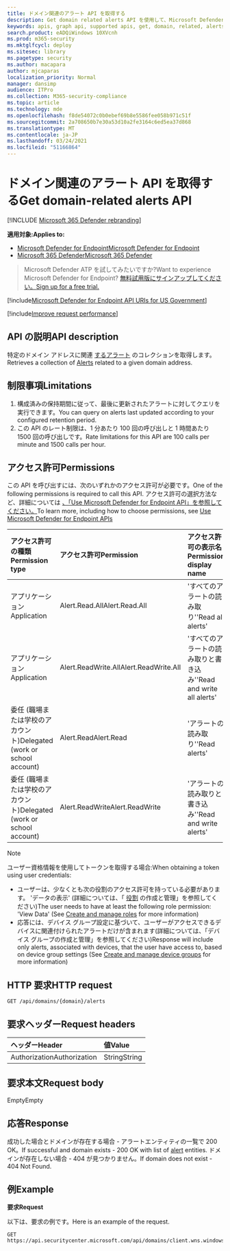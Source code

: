 ```yaml
---
title: ドメイン関連のアラート API を取得する
description: Get domain related alerts API を使用して、Microsoft Defender for Endpoint の特定のドメイン アドレスに関連するアラートを取得する方法について説明します。
keywords: apis, graph api, supported apis, get, domain, related, alerts
search.product: eADQiWindows 10XVcnh
ms.prod: m365-security
ms.mktglfcycl: deploy
ms.sitesec: library
ms.pagetype: security
ms.author: macapara
author: mjcaparas
localization_priority: Normal
manager: dansimp
audience: ITPro
ms.collection: M365-security-compliance
ms.topic: article
ms.technology: mde
ms.openlocfilehash: f8de54072c0b0ebef69b8e5586fee058b971c51f
ms.sourcegitcommit: 2a708650b7e30a53d10a2fe3164c6ed5ea37d868
ms.translationtype: MT
ms.contentlocale: ja-JP
ms.lasthandoff: 03/24/2021
ms.locfileid: "51166864"
---
```

# <a name="get-domain-related-alerts-api"></a><span data-ttu-id="09a47-104">ドメイン関連のアラート API を取得する</span><span class="sxs-lookup"><span data-stu-id="09a47-104">Get domain-related alerts API</span></span>

[!INCLUDE [Microsoft 365 Defender rebranding](../../includes/microsoft-defender.md)]

<span data-ttu-id="09a47-105">**適用対象:**</span><span class="sxs-lookup"><span data-stu-id="09a47-105">**Applies to:**</span></span>
- [<span data-ttu-id="09a47-106">Microsoft Defender for Endpoint</span><span class="sxs-lookup"><span data-stu-id="09a47-106">Microsoft Defender for Endpoint</span></span>](https://go.microsoft.com/fwlink/p/?linkid=2154037)
- [<span data-ttu-id="09a47-107">Microsoft 365 Defender</span><span class="sxs-lookup"><span data-stu-id="09a47-107">Microsoft 365 Defender</span></span>](https://go.microsoft.com/fwlink/?linkid=2118804)

> <span data-ttu-id="09a47-108">Microsoft Defender ATP を試してみたいですか?</span><span class="sxs-lookup"><span data-stu-id="09a47-108">Want to experience Microsoft Defender for Endpoint?</span></span> [<span data-ttu-id="09a47-109">無料試用版にサインアップしてください。</span><span class="sxs-lookup"><span data-stu-id="09a47-109">Sign up for a free trial.</span></span>](https://www.microsoft.com/microsoft-365/windows/microsoft-defender-atp?ocid=docs-wdatp-exposedapis-abovefoldlink) 

[!include[Microsoft Defender for Endpoint API URIs for US Government](../../includes/microsoft-defender-api-usgov.md)]

[!include[Improve request performance](../../includes/improve-request-performance.md)]


## <a name="api-description"></a><span data-ttu-id="09a47-110">API の説明</span><span class="sxs-lookup"><span data-stu-id="09a47-110">API description</span></span>
<span data-ttu-id="09a47-111">特定のドメイン アドレスに関連 [するアラート](alerts.md) のコレクションを取得します。</span><span class="sxs-lookup"><span data-stu-id="09a47-111">Retrieves a collection of [Alerts](alerts.md) related to a given domain address.</span></span>


## <a name="limitations"></a><span data-ttu-id="09a47-112">制限事項</span><span class="sxs-lookup"><span data-stu-id="09a47-112">Limitations</span></span>
1. <span data-ttu-id="09a47-113">構成済みの保持期間に従って、最後に更新されたアラートに対してクエリを実行できます。</span><span class="sxs-lookup"><span data-stu-id="09a47-113">You can query on alerts last updated according to your configured retention period.</span></span>
2. <span data-ttu-id="09a47-114">この API のレート制限は、1 分あたり 100 回の呼び出しと 1 時間あたり 1500 回の呼び出しです。</span><span class="sxs-lookup"><span data-stu-id="09a47-114">Rate limitations for this API are 100 calls per minute and 1500 calls per hour.</span></span>


## <a name="permissions"></a><span data-ttu-id="09a47-115">アクセス許可</span><span class="sxs-lookup"><span data-stu-id="09a47-115">Permissions</span></span>
<span data-ttu-id="09a47-116">この API を呼び出すには、次のいずれかのアクセス許可が必要です。</span><span class="sxs-lookup"><span data-stu-id="09a47-116">One of the following permissions is required to call this API.</span></span> <span data-ttu-id="09a47-117">アクセス許可の選択方法など、詳細については [、「Use Microsoft Defender for Endpoint API」を参照してください。](apis-intro.md)</span><span class="sxs-lookup"><span data-stu-id="09a47-117">To learn more, including how to choose permissions, see [Use Microsoft Defender for Endpoint APIs](apis-intro.md)</span></span>

<span data-ttu-id="09a47-118">アクセス許可の種類</span><span class="sxs-lookup"><span data-stu-id="09a47-118">Permission type</span></span> |   <span data-ttu-id="09a47-119">アクセス許可</span><span class="sxs-lookup"><span data-stu-id="09a47-119">Permission</span></span>  |   <span data-ttu-id="09a47-120">アクセス許可の表示名</span><span class="sxs-lookup"><span data-stu-id="09a47-120">Permission display name</span></span>
:---|:---|:---
<span data-ttu-id="09a47-121">アプリケーション</span><span class="sxs-lookup"><span data-stu-id="09a47-121">Application</span></span> |   <span data-ttu-id="09a47-122">Alert.Read.All</span><span class="sxs-lookup"><span data-stu-id="09a47-122">Alert.Read.All</span></span> |    <span data-ttu-id="09a47-123">'すべてのアラートの読み取り'</span><span class="sxs-lookup"><span data-stu-id="09a47-123">'Read all alerts'</span></span>
<span data-ttu-id="09a47-124">アプリケーション</span><span class="sxs-lookup"><span data-stu-id="09a47-124">Application</span></span> |   <span data-ttu-id="09a47-125">Alert.ReadWrite.All</span><span class="sxs-lookup"><span data-stu-id="09a47-125">Alert.ReadWrite.All</span></span> |   <span data-ttu-id="09a47-126">'すべてのアラートの読み取りと書き込み'</span><span class="sxs-lookup"><span data-stu-id="09a47-126">'Read and write all alerts'</span></span>
<span data-ttu-id="09a47-127">委任 (職場または学校のアカウント)</span><span class="sxs-lookup"><span data-stu-id="09a47-127">Delegated (work or school account)</span></span> | <span data-ttu-id="09a47-128">Alert.Read</span><span class="sxs-lookup"><span data-stu-id="09a47-128">Alert.Read</span></span> | <span data-ttu-id="09a47-129">'アラートの読み取り'</span><span class="sxs-lookup"><span data-stu-id="09a47-129">'Read alerts'</span></span>
<span data-ttu-id="09a47-130">委任 (職場または学校のアカウント)</span><span class="sxs-lookup"><span data-stu-id="09a47-130">Delegated (work or school account)</span></span> | <span data-ttu-id="09a47-131">Alert.ReadWrite</span><span class="sxs-lookup"><span data-stu-id="09a47-131">Alert.ReadWrite</span></span> | <span data-ttu-id="09a47-132">'アラートの読み取りと書き込み'</span><span class="sxs-lookup"><span data-stu-id="09a47-132">'Read and write alerts'</span></span>

>[!Note]
> <span data-ttu-id="09a47-133">ユーザー資格情報を使用してトークンを取得する場合:</span><span class="sxs-lookup"><span data-stu-id="09a47-133">When obtaining a token using user credentials:</span></span>
>- <span data-ttu-id="09a47-134">ユーザーは、少なくとも次の役割のアクセス許可を持っている必要があります。 'データの表示' (詳細については、「 [役割](user-roles.md) の作成と管理」を参照してください)</span><span class="sxs-lookup"><span data-stu-id="09a47-134">The user needs to have at least the following role permission: 'View Data' (See [Create and manage roles](user-roles.md) for more information)</span></span>
>- <span data-ttu-id="09a47-135">応答には、デバイス グループ設定に基づいて、ユーザーがアクセスできるデバイスに関連付けられたアラートだけが含まれます[](machine-groups.md)(詳細については、「デバイス グループの作成と管理」を参照してください)</span><span class="sxs-lookup"><span data-stu-id="09a47-135">Response will include only alerts, associated with devices, that the user have access to, based on device group settings (See [Create and manage device groups](machine-groups.md) for more information)</span></span>

## <a name="http-request"></a><span data-ttu-id="09a47-136">HTTP 要求</span><span class="sxs-lookup"><span data-stu-id="09a47-136">HTTP request</span></span>
```http
GET /api/domains/{domain}/alerts
```

## <a name="request-headers"></a><span data-ttu-id="09a47-137">要求ヘッダー</span><span class="sxs-lookup"><span data-stu-id="09a47-137">Request headers</span></span>

| <span data-ttu-id="09a47-138">ヘッダー</span><span class="sxs-lookup"><span data-stu-id="09a47-138">Header</span></span>        | <span data-ttu-id="09a47-139">値</span><span class="sxs-lookup"><span data-stu-id="09a47-139">Value</span></span>  |
|:--------------|:-------|
| <span data-ttu-id="09a47-140">Authorization</span><span class="sxs-lookup"><span data-stu-id="09a47-140">Authorization</span></span> | <span data-ttu-id="09a47-141">String</span><span class="sxs-lookup"><span data-stu-id="09a47-141">String</span></span> |

## <a name="request-body"></a><span data-ttu-id="09a47-142">要求本文</span><span class="sxs-lookup"><span data-stu-id="09a47-142">Request body</span></span>
<span data-ttu-id="09a47-143">Empty</span><span class="sxs-lookup"><span data-stu-id="09a47-143">Empty</span></span>

## <a name="response"></a><span data-ttu-id="09a47-144">応答</span><span class="sxs-lookup"><span data-stu-id="09a47-144">Response</span></span>
<span data-ttu-id="09a47-145">成功した場合とドメインが存在する場合 - アラート[](alerts.md)エンティティの一覧で 200 OK。</span><span class="sxs-lookup"><span data-stu-id="09a47-145">If successful and domain exists - 200 OK with list of [alert](alerts.md) entities.</span></span> <span data-ttu-id="09a47-146">ドメインが存在しない場合 - 404 が見つかりません。</span><span class="sxs-lookup"><span data-stu-id="09a47-146">If domain does not exist - 404 Not Found.</span></span>


## <a name="example"></a><span data-ttu-id="09a47-147">例</span><span class="sxs-lookup"><span data-stu-id="09a47-147">Example</span></span>

<span data-ttu-id="09a47-148">**要求**</span><span class="sxs-lookup"><span data-stu-id="09a47-148">**Request**</span></span>

<span data-ttu-id="09a47-149">以下は、要求の例です。</span><span class="sxs-lookup"><span data-stu-id="09a47-149">Here is an example of the request.</span></span>

```http
GET https://api.securitycenter.microsoft.com/api/domains/client.wns.windows.com/alerts
```
